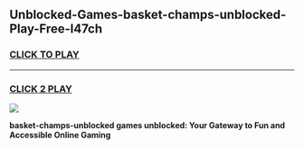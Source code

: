 
## Unblocked-Games-basket-champs-unblocked-Play-Free-l47ch
<h3>
<a href="https://premium76.site?title=basket-champs-unblocked&ref=12A">CLICK TO PLAY</a></h3>
<hr>

<h3>
<a href="https://premium76.site?title=basket-champs-unblocked&ref=12A">CLICK 2 PLAY</a>
  
</h3>

<a href="https://premium76.site?title=basket-champs-unblocked&ref=12A"><img src="https://clearcache.store/games.png"></a>


**basket-champs-unblocked games unblocked: Your Gateway to Fun and Accessible Online Gaming**
